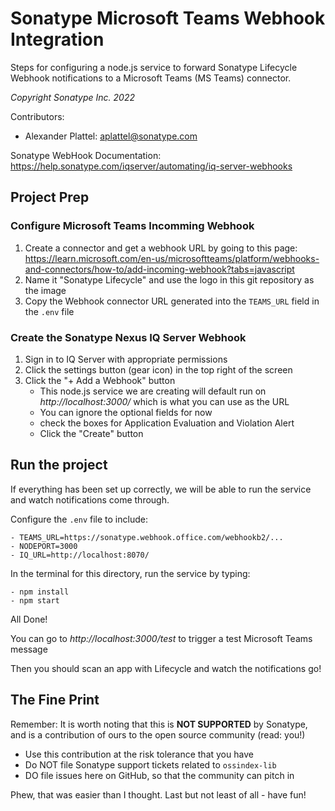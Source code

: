 # Sonatype Microsoft Teams Webhook Integration

Steps for configuring a node.js service to forward Sonatype Lifecycle Webhook notifications to a Microsoft Teams (MS Teams) connector.

*Copyright Sonatype Inc. 2022*

Contributors:
- Alexander Plattel: aplattel@sonatype.com


Sonatype WebHook Documentation: https://help.sonatype.com/iqserver/automating/iq-server-webhooks
    

## Project Prep
### Configure Microsoft Teams Incomming Webhook 
1. Create a connector and get a webhook URL by going to this page: https://learn.microsoft.com/en-us/microsoftteams/platform/webhooks-and-connectors/how-to/add-incoming-webhook?tabs=javascript 
2. Name it "Sonatype Lifecycle" and use the logo in this git repository as the image
3. Copy the Webhook connector URL generated into the `TEAMS_URL` field in the `.env` file


### Create the Sonatype Nexus IQ Server Webhook
1. Sign in to IQ Server with appropriate permissions
2. Click the settings button (gear icon) in the top right of the screen
3. Click the "+ Add a Webhook" button
    - This node.js service we are creating will default run on *http://localhost:3000/* which is what you can use as the URL
    - You can ignore the optional fields for now 
    - check the boxes for Application Evaluation and Violation Alert
    - Click the "Create" button



## Run the project
If everything has been set up correctly, we will be able to run the service and watch notifications come through.

Configure the `.env` file to include:
```
- TEAMS_URL=https://sonatype.webhook.office.com/webhookb2/...
- NODEPORT=3000
- IQ_URL=http://localhost:8070/
```

In the terminal for this directory, run the service by typing:
```
- npm install
- npm start
```


All Done!


You can go to *http://localhost:3000/test* to trigger a test Microsoft Teams message

Then you should scan an app with Lifecycle and watch the notifications go!




## The Fine Print

Remember:
It is worth noting that this is **NOT SUPPORTED** by Sonatype, and is a contribution of ours to the open source
community (read: you!)

* Use this contribution at the risk tolerance that you have
* Do NOT file Sonatype support tickets related to `ossindex-lib`
* DO file issues here on GitHub, so that the community can pitch in

Phew, that was easier than I thought. Last but not least of all - have fun!
